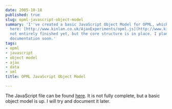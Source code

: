 ```yaml
---
date: 2005-10-18
published: true
slug: opml-javascript-object-model
summary: 'I''ve created a basic JavaScript Object Model for OPML, which you can find
  here: [http://www.kinlan.co.uk/AjaxExperiments/opml.js](http://www.kinlan.co.uk/AjaxExperiments/opml.js).  It''s
  not entirely finished yet, but the core structure is in place. I plan to write proper
  documentation soon.'
tags:
- opml
- javascript
- object model
- ajax
- data
- xml
title: OPML JavaScript Object Model

---
```

The JavaScript file can be found [here](http://www.kinlan.co.uk/AjaxExperiments/opml.js).  It is not fully complete, but a basic object model is up.  I will try and document it later.<p />

